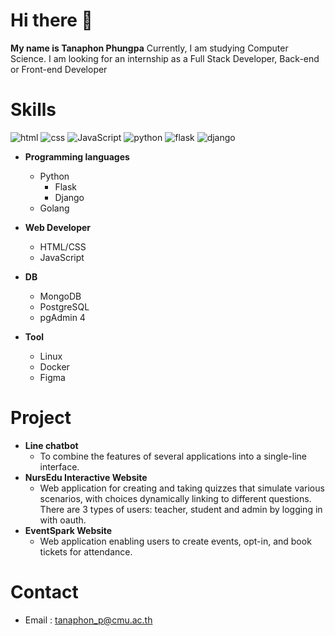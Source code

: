 # Hi there 👋
**My name is Tanaphon Phungpa**
Currently, I am studying Computer Science. I am looking for an internship as a Full Stack Developer, Back-end or Front-end Developer

# Skills
![html](https://img.icons8.com/?size=50&id=20909&format=png&color=000000)
![css](https://img.icons8.com/?size=50&id=21278&format=png&color=000000)
![JavaScript](https://img.icons8.com/?size=50&id=108784&format=png&color=000000)
![python](https://img.icons8.com/?size=50&id=13441&format=png&color=000000)
![flask](https://img.icons8.com/?size=70&id=MHcMYTljfKOr&format=png&color=000000)
![django](https://img.icons8.com/?size=70&id=qV-JzWYl9dzP&format=png&color=000000)
- **Programming languages**
   - Python
       - Flask
       - Django
   - Golang 
- **Web Developer**
   - HTML/CSS
   - JavaScript

- **DB**
   - MongoDB
   - PostgreSQL
   - pgAdmin 4
- **Tool**
   - Linux
   - Docker
   - Figma

# Project
- **Line chatbot**
   - To combine the features of several applications into a single-line interface.
- **NursEdu Interactive Website**
   - Web application for creating and taking quizzes that simulate various scenarios, with choices dynamically linking to different questions. There are 3 types of users: teacher, student and admin by logging in with oauth.
- **EventSpark Website**
   - Web application enabling users to create events, opt-in, and book tickets for attendance.

# Contact
- Email : tanaphon_p@cmu.ac.th




